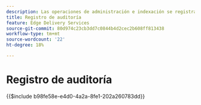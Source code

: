 ```yaml
---
description: Las operaciones de administración e indexación se registran en un registro de auditoría que se puede consultar a través de un punto final de administración.
title: Registro de auditoría
feature: Edge Delivery Services
source-git-commit: 80d974c23cb3dd7c0844b4d2cec2b608ff813438
workflow-type: tm+mt
source-wordcount: '22'
ht-degree: 18%

---
```


# Registro de auditoría

{{$include b98fe58e-e4d0-4a2a-8fe1-202a260783dd}}